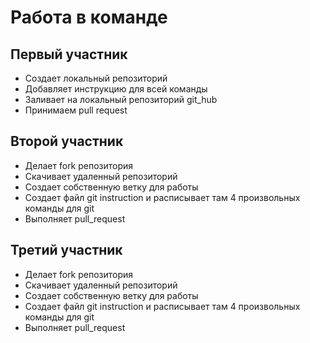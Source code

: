 # Работа в команде

## Первый участник

* Создает локальный репозиторий
* Добавляет инструкцию для всей команды
* Заливает на локальный репозиторий git_hub
* Принимаем pull request

## Второй участник

* Делает fork репозитория
* Скачивает удаленный репозиторий
* Создает собственную ветку для работы
* Создает файл git  instruction  и расписывает там 4 произвольных команды для git
* Выполняет pull_request

## Третий участник

* Делает fork репозитория
* Скачивает удаленный репозиторий
* Создает собственную ветку для работы
* Создает файл git  instruction  и расписывает там 4 произвольных команды для git
* Выполняет pull_request